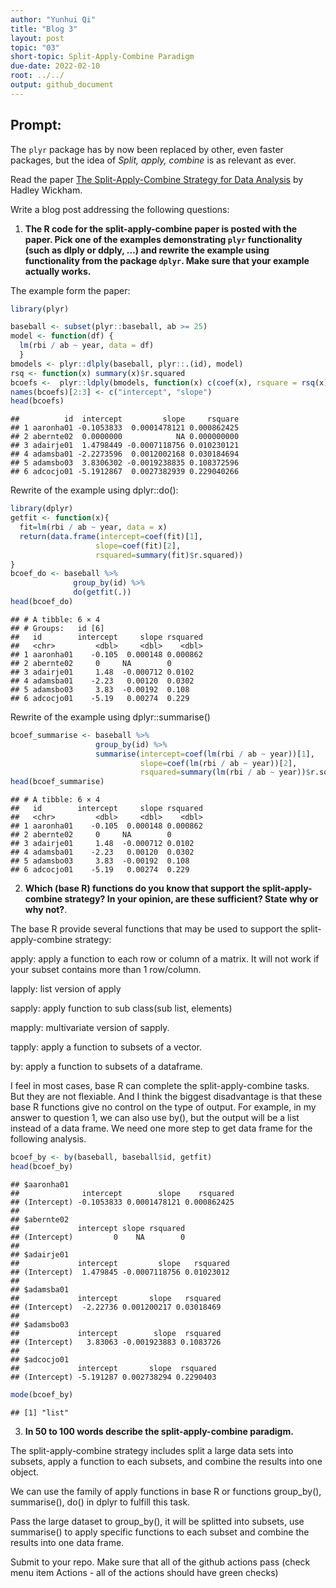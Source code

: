 ```yaml
---
author: "Yunhui Qi"
title: "Blog 3"
layout: post
topic: "03"
short-topic: Split-Apply-Combine Paradigm
due-date: 2022-02-10
root: ../../
output: github_document
---
```


## Prompt:

The `plyr` package has by now been replaced by other, even faster packages, but the idea of *Split, apply, combine* is as relevant as ever.

Read the paper [The Split-Apply-Combine Strategy for Data Analysis](https://www.jstatsoft.org/article/view/v040i01) by Hadley Wickham.


Write a blog post addressing the following questions: 

1. **The R code for the split-apply-combine paper is posted with the paper. Pick one of the examples demonstrating `plyr` functionality (such as dlply or ddply, ...) and rewrite the example using functionality from the package `dplyr`. Make sure that your example actually works.**

The example form the paper:


```r
library(plyr) 
```




```r
baseball <- subset(plyr::baseball, ab >= 25)
model <- function(df) {
  lm(rbi / ab ~ year, data = df)
  }
bmodels <- plyr::dlply(baseball, plyr::.(id), model)
rsq <- function(x) summary(x)$r.squared
bcoefs <-  plyr::ldply(bmodels, function(x) c(coef(x), rsquare = rsq(x)))
names(bcoefs)[2:3] <- c("intercept", "slope")
head(bcoefs)
```

```
##          id  intercept         slope     rsquare
## 1 aaronha01 -0.1053833  0.0001478121 0.000862425
## 2 abernte02  0.0000000            NA 0.000000000
## 3 adairje01  1.4798449 -0.0007118756 0.010230121
## 4 adamsba01 -2.2273596  0.0012002168 0.030184694
## 5 adamsbo03  3.8306302 -0.0019238835 0.108372596
## 6 adcocjo01 -5.1912867  0.0027382939 0.229040266
```



Rewrite of the example using dplyr::do():


```r
library(dplyr)
getfit <- function(x){
  fit=lm(rbi / ab ~ year, data = x)
  return(data.frame(intercept=coef(fit)[1],
                   slope=coef(fit)[2],
                   rsquared=summary(fit)$r.squared))
}
bcoef_do <- baseball %>% 
              group_by(id) %>%
              do(getfit(.))
head(bcoef_do)
```

```
## # A tibble: 6 × 4
## # Groups:   id [6]
##   id        intercept     slope rsquared
##   <chr>         <dbl>     <dbl>    <dbl>
## 1 aaronha01    -0.105  0.000148 0.000862
## 2 abernte02     0     NA        0       
## 3 adairje01     1.48  -0.000712 0.0102  
## 4 adamsba01    -2.23   0.00120  0.0302  
## 5 adamsbo03     3.83  -0.00192  0.108   
## 6 adcocjo01    -5.19   0.00274  0.229
```


Rewrite of the example using dplyr::summarise()


```r
bcoef_summarise <- baseball %>% 
                   group_by(id) %>%
                   summarise(intercept=coef(lm(rbi / ab ~ year))[1],
                             slope=coef(lm(rbi / ab ~ year))[2],
                             rsquared=summary(lm(rbi / ab ~ year))$r.squared)
head(bcoef_summarise)
```

```
## # A tibble: 6 × 4
##   id        intercept     slope rsquared
##   <chr>         <dbl>     <dbl>    <dbl>
## 1 aaronha01    -0.105  0.000148 0.000862
## 2 abernte02     0     NA        0       
## 3 adairje01     1.48  -0.000712 0.0102  
## 4 adamsba01    -2.23   0.00120  0.0302  
## 5 adamsbo03     3.83  -0.00192  0.108   
## 6 adcocjo01    -5.19   0.00274  0.229
```


2. **Which (base R) functions do you know that support the split-apply-combine strategy? In your opinion, are these sufficient? State why or why not?**. 


The base R provide several functions that may be used to support the split-apply-combine strategy:

apply: apply a function to each row or column of a matrix. It will not work if your subset contains more than 1 row/column.

lapply: list version of apply

sapply: apply function to sub class(sub list, elements)

mapply: multivariate version of sapply.

tapply: apply a function to subsets of a vector.

by: apply a function to subsets of a dataframe.

I feel in most cases, base R can complete the split-apply-combine tasks. But they are not flexiable. And I think the biggest disadvantage is that these base R functions give no control on the type of output. For example, in my answer to question 1, we can also use by(), but the output will be a list instead of a data frame. We need one more step to get data frame for the following analysis.


```r
bcoef_by <- by(baseball, baseball$id, getfit)
head(bcoef_by)
```

```
## $aaronha01
##              intercept        slope    rsquared
## (Intercept) -0.1053833 0.0001478121 0.000862425
## 
## $abernte02
##             intercept slope rsquared
## (Intercept)         0    NA        0
## 
## $adairje01
##             intercept         slope   rsquared
## (Intercept)  1.479845 -0.0007118756 0.01023012
## 
## $adamsba01
##             intercept       slope   rsquared
## (Intercept)  -2.22736 0.001200217 0.03018469
## 
## $adamsbo03
##             intercept        slope  rsquared
## (Intercept)   3.83063 -0.001923883 0.1083726
## 
## $adcocjo01
##             intercept       slope  rsquared
## (Intercept) -5.191287 0.002738294 0.2290403
```

```r
mode(bcoef_by)
```

```
## [1] "list"
```





3. **In 50 to 100 words describe the split-apply-combine paradigm.**
 
The split-apply-combine strategy includes split a large data sets into subsets, apply a function to each subsets, and combine the results into one object. 

We can use the family of apply functions in base R or  functions group_by(), summarise(), do() in dplyr to fulfill this task. 

Pass the large dataset to group_by(), it will be splitted into subsets, use summarise() to apply specific functions to each subset and combine the results into one data frame.

Submit to your repo. Make sure that all of the github actions pass (check menu item Actions - all of the actions should have green checks)

